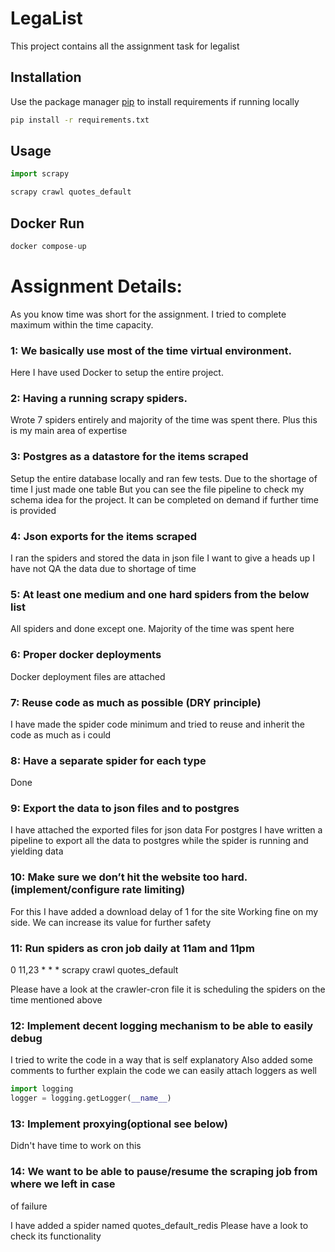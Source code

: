 # LegaList

This project contains all the assignment task for legalist

## Installation

Use the package manager [pip](https://pip.pypa.io/en/stable/) to install requirements 
if running locally

```bash
pip install -r requirements.txt
```

## Usage

```python
import scrapy

scrapy crawl quotes_default

```

## Docker Run

```python
docker compose-up

```

# Assignment Details:

As you know time was short for the assignment.
I tried to complete maximum within the time capacity.

### 1: We basically use most of the time virtual environment.

Here I have used Docker to setup the entire project.


### 2: Having a running scrapy spiders.

Wrote 7 spiders entirely and majority of the time was spent there.
Plus this is my main area of expertise


### 3: Postgres as a datastore for the items scraped

Setup the entire database locally and ran few tests.
Due to the shortage of time I just made one table
But you can see the file pipeline to check my schema idea
for the project.
It can be completed on demand if further time is provided


### 4: Json exports for the items scraped

I ran the spiders and stored the data in json file
I want to give a heads up I have not QA the data due
to shortage of time


### 5: At least one medium and one hard spiders from the below list

All spiders and done except one.
Majority of the time was spent here


### 6: Proper docker deployments

Docker deployment files are attached


### 7: Reuse code as much as possible (DRY principle)

I have made the spider code minimum and tried to reuse and
inherit the code as much as i could


### 8: Have a separate spider for each type

Done


### 9: Export the data to json files and to postgres

I have attached the exported files for json data
For postgres I have written a pipeline to export all 
the data to postgres while the spider is running
and yielding data


### 10: Make sure we don’t hit the website too hard. (implement/configure rate limiting)

For this I have added a download delay of 1 for the site
Working fine on my side. We can increase its value for further safety 


### 11: Run spiders as cron job daily at 11am and 11pm

0 11,23 * * * scrapy crawl quotes_default

Please have a look at the crawler-cron file
it is scheduling the spiders on the time mentioned above


### 12: Implement decent logging mechanism to be able to easily debug

I tried to write the code in a way that is self explanatory
Also added some comments to further explain the code 
we can easily attach loggers as well

```python
import logging
logger = logging.getLogger(__name__)
```

### 13: Implement proxying(optional see below)

Didn't have time to work on this


### 14: We want to be able to pause/resume the scraping job from where we left in case
of failure

 I have added a spider named quotes_default_redis
 Please have a look to check its functionality

 